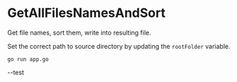# GetAllFilesNamesAndSort
Get file names, sort them, write into resulting file.

Set the correct path to source directory by updating the `rootFolder` variable.

`go run app.go`

--test
